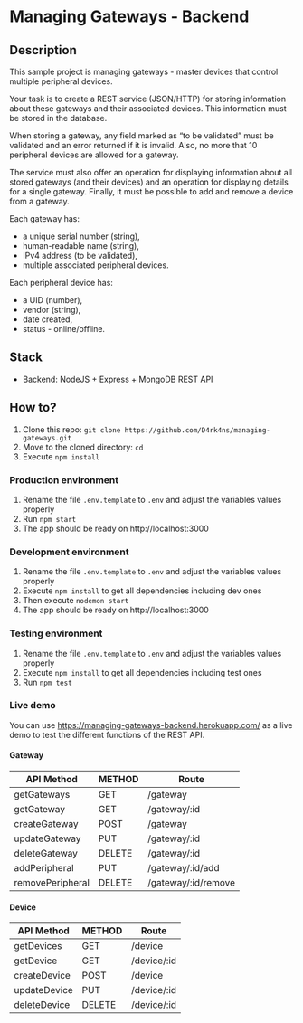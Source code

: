 # Managing Gateways - Backend 



## Description 

This sample project is managing gateways - master devices that control multiple peripheral devices. 

Your task is to create a REST service (JSON/HTTP) for storing information about these gateways and their associated devices. This information must be stored in the database. 

When storing a gateway, any field marked as “to be validated” must be validated and an error returned if it is invalid. Also, no more that 10 peripheral devices are allowed for a gateway.

The service must also offer an operation for displaying information about all stored gateways (and their devices) and an operation for displaying details for a single gateway. Finally, it must be possible to add and remove a device from a gateway.

Each gateway has:
- a unique serial number (string), 
- human-readable name (string),
- IPv4 address (to be validated),
- multiple associated peripheral devices. 

Each peripheral device has:
- a UID (number),
- vendor (string),
- date created,
- status - online/offline.

## Stack
- Backend: NodeJS + Express + MongoDB REST API 

## How to?

1. Clone this repo: `git clone https://github.com/D4rk4ns/managing-gateways.git`
2. Move to the cloned directory: `cd `
3. Execute `npm install`


### Production environment

1. Rename the file `.env.template` to `.env` and adjust the variables values properly
2. Run `npm start`
3. The app should be ready on http://localhost:3000

### Development environment

1. Rename the file `.env.template` to `.env` and adjust the variables values properly
2. Execute `npm install` to get all dependencies including dev ones
3. Then execute `nodemon start`
4. The app should be ready on http://localhost:3000

### Testing environment

1. Rename the file `.env.template` to `.env` and adjust the variables values properly
2. Execute `npm install` to get all dependencies including test ones
3. Run `npm test`

### Live demo
You can use https://managing-gateways-backend.herokuapp.com/ as a live demo to test
the different functions of the REST API.

#### Gateway
| API Method       | METHOD |Route                |
| -----------      | ------ | -----------         |
| getGateways      | GET    | /gateway            |
| getGateway       | GET    | /gateway/:id        |
| createGateway    | POST   | /gateway            |
| updateGateway    | PUT    | /gateway/:id        |
| deleteGateway    | DELETE | /gateway/:id        |
| addPeripheral    | PUT    | /gateway/:id/add    |
| removePeripheral | DELETE | /gateway/:id/remove |

#### Device
| API Method       | METHOD |Route                |
| -----------      | ------ | -----------         |
| getDevices       | GET    | /device             |
| getDevice        | GET    | /device/:id         |
| createDevice     | POST   | /device             |
| updateDevice     | PUT    | /device/:id         |
| deleteDevice     | DELETE | /device/:id         |

